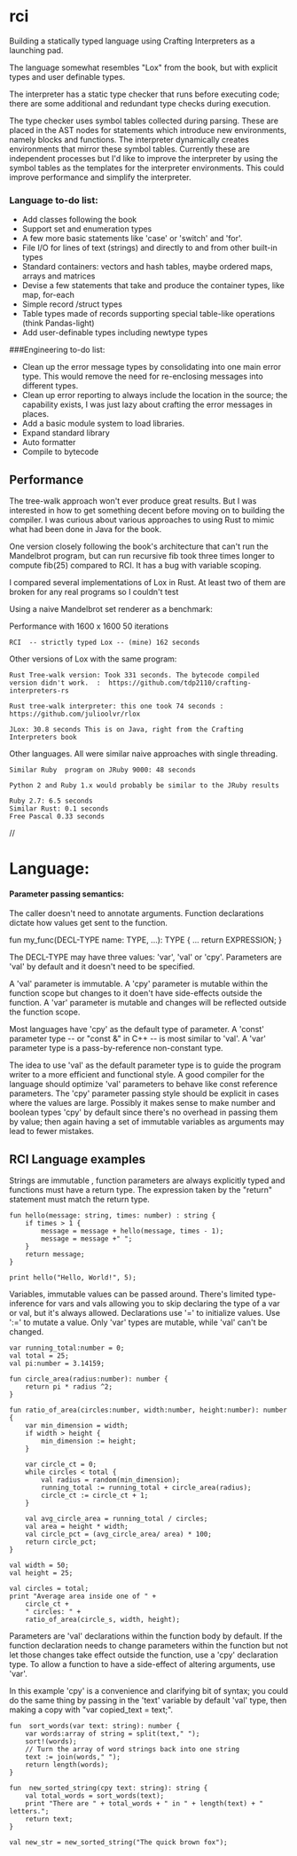 # rci

Building a statically typed language using Crafting Interpreters as a launching pad. 

The language somewhat resembles "Lox" from the book, but with explicit types and user definable types.

The interpreter has a static type checker that runs before executing code; there are some additional and redundant type checks during execution. 

The type checker uses symbol tables collected during parsing. These are placed in the AST nodes for statements which introduce new environments, namely blocks and functions. The interpreter dynamically creates environments that mirror these symbol tables. Currently these are independent processes but I'd like to improve the interpreter by using the symbol tables as the templates for the interpreter environments. This could improve performance and simplify the interpreter.


### Language to-do list:

* Add classes following the book
* Support set and enumeration types
* A few more basic statements like 'case' or 'switch' and 'for'.
* File I/O for lines of text (strings) and directly to and from other built-in types
* Standard containers: vectors and hash tables, maybe ordered maps, arrays and matrices
* Devise a few statements that take and produce the container types, like map, for-each
* Simple record /struct types
* Table types made of records supporting special table-like operations (think Pandas-light)
* Add user-definable types including newtype types

###Engineering to-do list:

* Clean up the error message types by consolidating into one main error type. This would remove the need for re-enclosing messages into different types.
* Clean up error reporting to always include the location in the source; the capability exists, I was just lazy about crafting the error messages in places.
* Add a basic module system to load libraries.
* Expand standard library
* Auto formatter
* Compile to bytecode


## Performance

The tree-walk approach won't ever produce great results. But I was interested in how to get something decent before moving on to building the compiler.  I was curious about various approaches to using Rust to mimic what had been done in Java for the book. 

One version closely following the book's architecture that can't run the Mandelbrot program, but can run recursive fib took three times longer to compute fib(25) compared to RCI. It has a bug with variable scoping.



I compared several implementations of Lox in Rust. At least two of them are broken for any real programs so I couldn't test

Using a naive Mandelbrot set renderer as a benchmark:

Performance with 1600 x 1600 50 iterations

	RCI  -- strictly typed Lox -- (mine) 162 seconds

Other versions of Lox with the same program:
	
	Rust Tree-walk version: Took 331 seconds. The bytecode compiled version didn't work.  :  https://github.com/tdp2110/crafting-interpreters-rs
	
	Rust tree-walk interpreter: this one took 74 seconds : https://github.com/julioolvr/rlox
	
	JLox: 30.8 seconds This is on Java, right from the Crafting Interpreters book

Other languages. All were similar naive approaches with single threading.

	Similar Ruby  program on JRuby 9000: 48 seconds
	
	Python 2 and Ruby 1.x would probably be similar to the JRuby results
	
	Ruby 2.7: 6.5 seconds	
	Similar Rust: 0.1 seconds
	Free Pascal 0.33 seconds
//
 
Language:
============

#### Parameter passing semantics:

The caller doesn't need to annotate arguments.  Function declarations dictate how values get sent to the function.

fun my_func(DECL-TYPE name: TYPE, ...): TYPE {
	...
	return EXPRESSION;
}

The DECL-TYPE may have three values: 'var', 'val' or 'cpy'. Parameters are 'val' by default and it doesn't need to be specified.

A 'val' parameter is immutable. A 'cpy' parameter is mutable within the function scope but changes to it doen't have side-effects outside the function. A 'var' parameter is mutable and changes will be reflected outside the function scope.

Most languages have 'cpy' as the default type of parameter. A 'const' parameter type -- or "const &" in C++ -- is most similar to 'val'. A 'var' parameter type is a pass-by-reference non-constant type.

The idea to use 'val' as the default parameter type is to guide the program writer to a more efficient and functional style. A good compiler for the language should optimize 'val' parameters to behave like const reference parameters. The 'cpy' parameter passing style should be explicit in cases where the values are large.  Possibly it makes sense to make number and boolean types 'cpy' by default since there's no overhead in passing them by value; then again having a set of immutable variables  as arguments may lead to fewer mistakes.



## RCI Language examples

Strings are immutable , function parameters are always explicitly typed and functions must have a return type.  The expression taken by the "return" statement must match the return type. 
```
fun hello(message: string, times: number) : string {
	if times > 1 {
		message = message + hello(message, times - 1);
		message = message +" ";
	}
	return message;	
}

print hello("Hello, World!", 5);
```

Variables, immutable values can be passed around. There's limited type-inference for vars and vals allowing you to skip declaring the type of a var or val, but it's always allowed. Declarations use '=' to initialize values. Use ':=' to mutate a value. Only 'var' types are mutable, while 'val' can't be changed.

```
var running_total:number = 0;
val total = 25;
val pi:number = 3.14159;

fun circle_area(radius:number): number {	
	return pi * radius ^2;
}

fun ratio_of_area(circles:number, width:number, height:number): number {
	var min_dimension = width;
	if width > height {
		min_dimension := height;
	}

	var circle_ct = 0;
	while circles < total {
		val radius = random(min_dimension);
		running_total := running_total + circle_area(radius);				
		circle_ct := circle_ct + 1;
	}
	
	val avg_circle_area = running_total / circles;	
	val area = height * width;	
	val circle_pct = (avg_circle_area/ area) * 100;
	return circle_pct;	
}

val width = 50;
val height = 25;

val circles = total;
print "Average area inside one of " + 
	circle_ct + 
	" circles: " + 
	ratio_of_area(circle_s, width, height);

```

Parameters are 'val' declarations within the function body by default. If the function declaration needs to change parameters within the function but not let those changes take effect outside the function, use a 'cpy' declaration type. To allow a function to have a side-effect of altering arguments, use 'var'. 

In this example 'cpy' is a convenience and clarifying bit of syntax; you could do the same thing by passing in the 'text' variable by default 'val' type, then making a copy with "var copied_text = text;". 

```
fun  sort_words(var text: string): number {
	var words:array of string = split(text," ");
	sort!(words);	
	// Turn the array of word strings back into one string
	text := join(words," ");
	return length(words);
}

fun  new_sorted_string(cpy text: string): string {
	val total_words = sort_words(text);
	print "There are " + total_words + " in " + length(text) + " letters.";
	return text;
}

val new_str = new_sorted_string("The quick brown fox");

```








